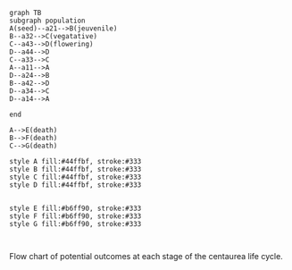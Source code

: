 ```mermaid
graph TB
subgraph population
A(seed)--a21-->B(jeuvenile)
B--a32-->C(vegatative)
C--a43-->D(flowering)
D--a44-->D
C--a33-->C
A--a11-->A
D--a24-->B
B--a42-->D
D--a34-->C
D--a14-->A

end

A-->E(death)
B-->F(death)
C-->G(death)

style A fill:#44ffbf, stroke:#333
style B fill:#44ffbf, stroke:#333
style C fill:#44ffbf, stroke:#333
style D fill:#44ffbf, stroke:#333


style E fill:#b6ff90, stroke:#333
style F fill:#b6ff90, stroke:#333
style G fill:#b6ff90, stroke:#333



```

Flow chart of potential outcomes at each stage of the centaurea life cycle. 